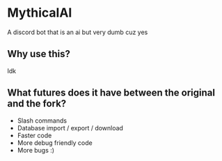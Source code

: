 # MythicalAI

A discord bot that is an ai but very dumb cuz yes


## Why use this?

Idk 

## What futures does it have between the original and the fork?

- Slash commands
- Database import / export / download
- Faster code
- More debug friendly code
- More bugs :)